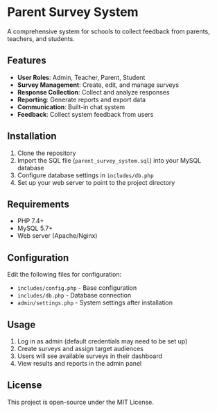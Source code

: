 # Parent Survey System

A comprehensive system for schools to collect feedback from parents, teachers, and students.

## Features

- **User Roles**: Admin, Teacher, Parent, Student
- **Survey Management**: Create, edit, and manage surveys
- **Response Collection**: Collect and analyze responses
- **Reporting**: Generate reports and export data
- **Communication**: Built-in chat system
- **Feedback**: Collect system feedback from users

## Installation

1. Clone the repository
2. Import the SQL file (`parent_survey_system.sql`) into your MySQL database
3. Configure database settings in `includes/db.php`
4. Set up your web server to point to the project directory

## Requirements

- PHP 7.4+
- MySQL 5.7+
- Web server (Apache/Nginx)

## Configuration

Edit the following files for configuration:
- `includes/config.php` - Base configuration
- `includes/db.php` - Database connection
- `admin/settings.php` - System settings after installation

## Usage

1. Log in as admin (default credentials may need to be set up)
2. Create surveys and assign target audiences
3. Users will see available surveys in their dashboard
4. View results and reports in the admin panel

## License

This project is open-source under the MIT License.